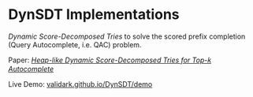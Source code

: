 # DynSDT Implementations
*Dynamic Score-Decomposed Tries* to solve the scored prefix completion (Query Autocomplete, i.e. QAC) problem.

Paper: [*Heap-like Dynamic Score-Decomposed Tries for Top*-𝑘 *Autocomplete*](https://validark.github.io/DynSDT/)

Live Demo: [validark.github.io/DynSDT/demo](https://validark.github.io/DynSDT/demo)
